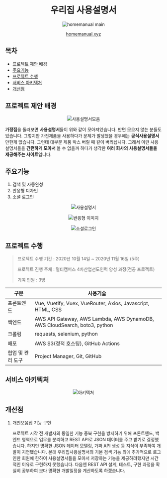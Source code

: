 <h1 align="center"> 우리집 사용설명서 </h1>

<p align="center"><img alt="homemanual main" src="https://user-images.githubusercontent.com/25981278/103438478-c5019800-4c76-11eb-9838-acce019680a2.png"></p>

<p align="center"><a href="https://homemanual.xyz">homemanual.xyz</a></p>

## 목차

- [프로젝트 제안 배경](#프로젝트-제안-배경)
- [주요기능](#주요기능)
- [프로젝트 수행](#프로젝트-수행)
- [서비스 아키텍처](#서비스-아키텍처)
- [개선점](#개선점)

## 프로젝트 제안 배경

<p align="center"><img alt="사용설명서모음" src="https://user-images.githubusercontent.com/25981278/103438599-b8317400-4c77-11eb-925f-5c8ce918cb01.png"></p>

**가정집**을 둘러보면 **사용설명서**들이 위와 같이 모아져있습니다. 반면 모으지 않는 분들도 있습니다. 그렇지만 가전제품을 사용하다가 문제가 발생했을 경우에는 **공식사용설명서** 만한게 없습니다. 그런데 대부분 제품 박스 버릴 때 같이 버리십니다. 그래서 이런 사용설명서들을 **간편하게 모아서** 볼 수 없을까 하다가 생각한 **여러 회사의** **사용설명서들을** **제공해주는 사이트**입니다.

## 주요기능

1. 검색 및 자동완성
2. 반응형 디자인
3. 소셜 로그인

<p align="center"><img alt="사용설명서" src="https://media.giphy.com/media/CsBceG8THzR7sFmDJ7/giphy.gif"></p>

<p align="center"><img alt="반응형 이미지" src="https://user-images.githubusercontent.com/25981278/103439053-faa97f80-4c7c-11eb-8401-d2d7a7544b4e.png"></p>

<p align="center"><img alt="소셜로그인" src="https://user-images.githubusercontent.com/25981278/103439040-d6e63980-4c7c-11eb-8df3-75c6eccd9cf3.png"></p>

## 프로젝트 수행

> 프로젝트 수행 기간 : 2020년 10월 14일 ~ 2020년 11월 16일 (5주)
>
> 프로젝트 진행 주체 : 멀티캠퍼스 4차산업선도인력 양성 과정(전공 프로젝트)
>
> 기여 인원 : 3명

| 구분              | 사용기술                                                     |
| ----------------- | ------------------------------------------------------------ |
| 프론트엔드        | Vue, Vuetify, Vuex, VueRouter, Axios, Javascript, HTML, CSS  |
| 백엔드            | AWS API Gateway, AWS Lambda, AWS DynamoDB, AWS CloudSearch, boto3, python |
| 크롤링            | requests, selenium, python                                   |
| 배포              | AWS S3(정적 호스팅), GitHub Actions                          |
| 협업 및 관리 도구 | Project Manager, Git, GitHub                                 |

## 서비스 아키텍처

<p align="center"><img alt="아키텍처" src="https://user-images.githubusercontent.com/25981278/103439548-347c8500-4c81-11eb-86f0-16257abecd28.png"></p>

## 개선점

1. 개인모음집 기능 구현

   프로젝트 시작 전 개발자의 동일한 기능 중복 구현을 방지하기 위해 프론트엔드, 백엔드 영역으로 업무를 분리하고 REST API로 JSON 데이터를 주고 받기로 결정했습니다. 하지만 명확한 JSON 데이터 모델링, 가짜 API 생성 등 지식이 부족하여 개발이 지연됐습니다. 본래 우리집사용설명서의 기본 검색 기능 외에 추가적으로 로그인한 회원에 한하여 사용설명서들을 모아서 저장하는 기능을 제공하려했지만 시간적인 이유로 구현하지 못했습니다. 다음엔 REST API 설계, 테스트, 구현 과정을 확실히 공부하여 보다 명확한 개발일정을 계산하도록 하겠습니다.